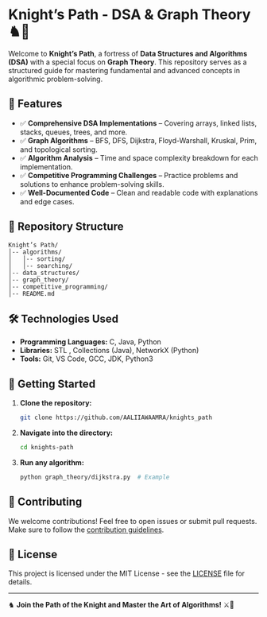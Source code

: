 # Knight’s Path - DSA & Graph Theory ♞🚀

Welcome to **Knight’s Path**, a fortress of **Data Structures and Algorithms (DSA)** with a special focus on **Graph Theory**. This repository serves as a structured guide for mastering fundamental and advanced concepts in algorithmic problem-solving.

## 📌 Features

- ✅ **Comprehensive DSA Implementations** – Covering arrays, linked lists, stacks, queues, trees, and more.
- ✅ **Graph Algorithms** – BFS, DFS, Dijkstra, Floyd-Warshall, Kruskal, Prim, and topological sorting.
- ✅ **Algorithm Analysis** – Time and space complexity breakdown for each implementation.
- ✅ **Competitive Programming Challenges** – Practice problems and solutions to enhance problem-solving skills.
- ✅ **Well-Documented Code** – Clean and readable code with explanations and edge cases.

## 📂 Repository Structure

```
Knight’s Path/
│-- algorithms/
│   │-- sorting/
│   │-- searching/
│-- data_structures/
│-- graph_theory/
│-- competitive_programming/
│-- README.md
```

## 🛠️ Technologies Used

- **Programming Languages:** C, Java, Python
- **Libraries:** STL , Collections (Java), NetworkX (Python)
- **Tools:** Git, VS Code, GCC, JDK, Python3

## 🚀 Getting Started

1. **Clone the repository:**

   ```sh
   git clone https://github.com/AALIIAWAAMRA/knights_path
   ```

2. **Navigate into the directory:**

   ```sh
   cd knights-path
   ```

3. **Run any algorithm:**

   ```sh
   python graph_theory/dijkstra.py  # Example
   ```

## 📖 Contributing

We welcome contributions! Feel free to open issues or submit pull requests. Make sure to follow the [contribution guidelines](CONTRIBUTING.md).

## 📜 License

This project is licensed under the MIT License - see the [LICENSE](LICENSE) file for details.

---

♞ **Join the Path of the Knight and Master the Art of Algorithms!** ⚔️🏰
